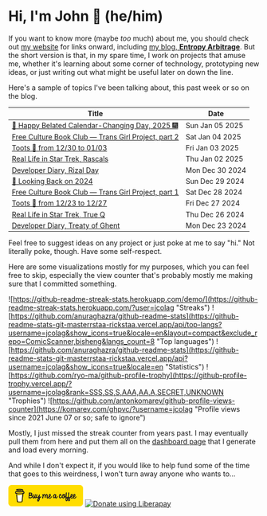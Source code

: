 # Hi, I'm John 👋 (he/him)

If you want to know more (maybe *too* much) about me, you should check out [my website](https://john.colagioia.net/) for links onward, including [my blog, **Entropy Arbitrage**](https://john.colagioia.net/blog).  But the short version is that, in my spare time, I work on projects that amuse me, whether it's learning about some corner of technology, prototyping new ideas, or just writing out what might be useful later on down the line.

Here's a sample of topics I've been talking about, this past week or so on the blog.

|Title|Date|
|-----|-------|
|[🍾 Happy Belated Calendar-Changing Day, 2025 🎆](https://john.colagioia.net/blog/2025/01/05/hny2025.html)|Sun Jan 05 2025|
|[Free Culture Book Club — Trans Girl Project, part 2](https://john.colagioia.net/blog/2025/01/04/trans-girl-2.html)|Sat Jan 04 2025|
|[Toots 🦣 from 12/30 to 01/03](https://john.colagioia.net/blog/2025/01/03/week.html)|Fri Jan 03 2025|
|[Real Life in Star Trek, Rascals](https://john.colagioia.net/blog/2025/01/02/rascals.html)|Thu Jan 02 2025|
|[Developer Diary, Rizal Day](https://john.colagioia.net/blog/2024/12/30/rizal.html)|Mon Dec 30 2024|
|[🔭 Looking Back on 2024](https://john.colagioia.net/blog/2024/12/29/review-2024.html)|Sun Dec 29 2024|
|[Free Culture Book Club — Trans Girl Project, part 1](https://john.colagioia.net/blog/2024/12/28/trans-girl-1.html)|Sat Dec 28 2024|
|[Toots 🦣 from 12/23 to 12/27](https://john.colagioia.net/blog/2024/12/27/week.html)|Fri Dec 27 2024|
|[Real Life in Star Trek, True Q](https://john.colagioia.net/blog/2024/12/26/true-q.html)|Thu Dec 26 2024|
|[Developer Diary, Treaty of Ghent](https://john.colagioia.net/blog/2024/12/23/ghent.html)|Mon Dec 23 2024|

Feel free to suggest ideas on any project or just poke at me to say "hi." Not literally poke, though. Have some self-respect.

Here are some visualizations mostly for my purposes, which you can feel free to skip, especially the view counter that's probably mostly me making sure that I committed something.

![https://github-readme-streak-stats.herokuapp.com/demo/](https://github-readme-streak-stats.herokuapp.com/?user=jcolag "Streaks")
![https://github.com/anuraghazra/github-readme-stats](https://github-readme-stats-git-masterrstaa-rickstaa.vercel.app/api/top-langs?username=jcolag&show_icons=true&locale=en&layout=compact&exclude_repo=ComicScanner,bisheng&langs_count=8 "Top languages")
![https://github.com/anuraghazra/github-readme-stats](https://github-readme-stats-git-masterrstaa-rickstaa.vercel.app/api?username=jcolag&show_icons=true&locale=en "Statistics")
![https://github.com/ryo-ma/github-profile-trophy](https://github-profile-trophy.vercel.app/?username=jcolag&rank=SSS,SS,S,AAA,AA,A,SECRET,UNKNOWN "Trophies")
![https://github.com/antonkomarev/github-profile-views-counter](https://komarev.com/ghpvc/?username=jcolag "Profile views since 2021 June 07 or so; safe to ignore")

Mostly, I just missed the streak counter from years past.  I may eventually pull them from here and put them all on the [dashboard page](https://github.com/jcolag/dash) that I generate and load every morning.

And while I don't expect it, if you would like to help fund some of the time that goes to this weirdness, I won't turn away anyone who wants to...

[<img src="images/default-yellow.png" alt="Buy Me a Coffee" width="150px"/>](https://www.buymeacoffee.com/jcolag)
<a href="https://liberapay.com/jcolag/donate"><img alt="Donate using Liberapay" src="https://liberapay.com/assets/widgets/donate.svg"></a>
